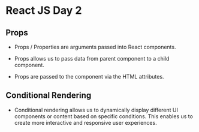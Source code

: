 # React JS Day 2

## Props

- Props / Properties are arguments passed into React components.

- Props allows us to pass data from parent component to a child component.

- Props are passed to the component via the HTML attributes.



## Conditional Rendering

- Conditional rendering allows us to dynamically display different UI components or content based on specific conditions. This enables us to create more interactive and responsive user experiences.

